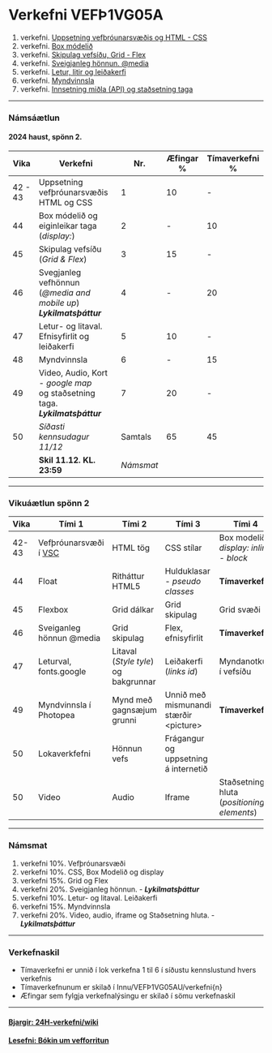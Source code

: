 # Verkefni VEFÞ1VG05A

1. verkefni. [Uppsetning vefþróunarsvæðis og HTML - CSS](Verkefni-1/)
1. verkefni. [Box módelið](Verkefni-2/) 
1. verkefni. [Skipulag vefsíðu, Grid - Flex](Verkefni-3/) 
1. verkefni. [Sveigjanleg hönnun. @media](Verkefni-4/) 
1. verkefni. [Letur, litir og leiðakerfi](Verkefni-5/README.md) 
1. verkefni. [Myndvinnsla](Verkefni-6/)
1. verkefni. [Innsetning miðla (API) og staðsetning taga](Verkefni-7/README.md) 

---

### Námsáætlun

#### 2024 haust, spönn 2. 

| Vika  | Verkefni  | Nr. | Æfingar % | Tímaverkefni % |
|---|---|---|---|---|
| 42 - 43  | Uppsetning vefþróunarsvæðis <br> HTML og CSS | 1  | 10 | - |
| 44  | Box módelið og eiginleikar taga (_display:_) | 2 | - | 10 |
| 45  | Skipulag vefsíðu (_Grid & Flex_) | 3  | 15 | - |
| 46  | Svegjanleg vefhönnun (_@media and mobile up_)<br> _**Lykilmatsþáttur**_ | 4  | - | 20 |
| 47  | Letur- og litaval.<br> Efnisyfirlit og leiðakerfi | 5  | 10 | - | 
| 48  | Myndvinnsla | 6 | - | 15 |
| 49  | Video, Audio, Kort - _google map_ <br>og staðsetning taga. <br> _**Lykilmatsþáttur**_ | 7 | 20 | - |
| 50  | _Síðasti kennsudagur 11/12_ | Samtals | 65 | 45 |
|   | **Skil 11.12. KL. 23:59** | _Námsmat_ |  |  |  |

---

### Vikuáætlun spönn 2

| Vika | Tími 1  | Tími 2 | Tími 3 | Tími 4 | 
| --- | --- | --- | --- | --- | 
| 42-43 |  Vefþróunarsvæði í [VSC](https://code.visualstudio.com/) | HTML tög |  CSS stílar  | Box modelið, _display: inline - block_ | 
| 44 |  Float | Ritháttur HTML5 | Hulduklasar - _pseudo classes_ | **Tímaverkefni** | 
| 45 | Flexbox | Grid dálkar | Grid skipulag | Grid svæði |   
| 46 | Sveiganleg hönnun  @media | Grid skipulag | Flex,  efnisyfirlit | **Tímaverkefni** | 
| 47 | Leturval, fonts.google  | Litaval (_Style tyle_) og bakgrunnar | Leiðakerfi (_links id_) | Myndanotkun í vefsíðu | 
| 49 | Myndvinnsla í Photopea | Mynd með gagnsæjum grunni | Unnið með mismunandi stærðir &lt;picture> | **Tímaverkefni** |        
| 50 | Lokaverkfefni | Hönnun vefs | Frágangur og uppsetning á internetið |
| 50 |Video | Audio | Iframe |  Staðsetning hluta <br> (_positioning elements_) |
   


---
 
### Námsmat

1. verkefni 10%.  Vefþróunarsvæði
1. verkefni 10%. CSS, Box Modelið og display 
1. verkefni 15%. Grid og Flex
1. verkefni 20%. Sveigjanleg hönnun. - _**Lykilmatsþáttur**_
1. verkefni 10%. Letur- og litaval. Leiðakerfi
1. verkefni 15%. Myndvinnsla
1. verkefni 20%. Video, audio, iframe og Staðsetning hluta. -  _**Lykilmatsþáttur**_

---

### Verkefnaskil 

-  Tímaverkefni er unnið í lok verkefna 1 til 6 í síðustu kennslustund hvers verkefnis
-  Tímaverkefnunum er skilað í Innu/VEFÞ1VG05AU/verkefni{n}
-  Æfingar sem fylgja verkefnalýsingu er skilað í sömu verkefnaskil 

---

#### [Bjargir: 24H-verkefni/wiki](https://github.com/vefgrunnur/24H-verkefni/wiki)

#### [Lesefni: Bókin um vef­forritun](https://bok.vefforritun.is/)
